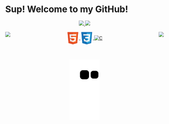 <h1><b>Sup! Welcome to my GitHub!</b></h1>  
  <div align="center">
  <a href="https://github.com/jaoangeloni">
  <img height="150em" src="https://github-readme-stats.vercel.app/api?username=jaoangeloni&show_icons=true&theme=dark&include_all_commits=true&count_private=true"/>
  <img height="150em" src="https://github-readme-stats.vercel.app/api/top-langs/?username=jaoangeloni&layout=compact&langs_count=7&theme=dark"/>
</div>
<div align="center">
<br>
<center>
  <img height="70" src="https://www.pngplay.com/wp-content/uploads/11/Gengar-PNG-Background.png" align="left" style="filter:FlipH"/>
    <a href="https://www.w3schools.com/html/default.asp"><img align="center" alt="HTML"width="40"  src="https://raw.githubusercontent.com/devicons/devicon/master/icons/html5/html5-original.svg">
    <a href="https://www.w3schools.com/css/"><img align="center" alt="CSS" height="40" src="https://raw.githubusercontent.com/devicons/devicon/master/icons/css3/css3-original.svg">
    <a href="https://www.w3schools.com/c/index.php/"><img align="center" alt="C" height="40" src="https://raw.githubusercontent.com/jmnote/z-icons/master/svg/c.svg">
      <img height="70" src="https://www.pngplay.com/wp-content/uploads/11/Gengar-PNG-Background.png" align="right"/>
  </center>
  <br>
  </div>
  <br>
  
  <div align="center">
  
  ![Snake animation](https://github.com/jaoangeloni/jaoangeloni/blob/output/github-contribution-grid-snake.svg)
  
  </div>
 
